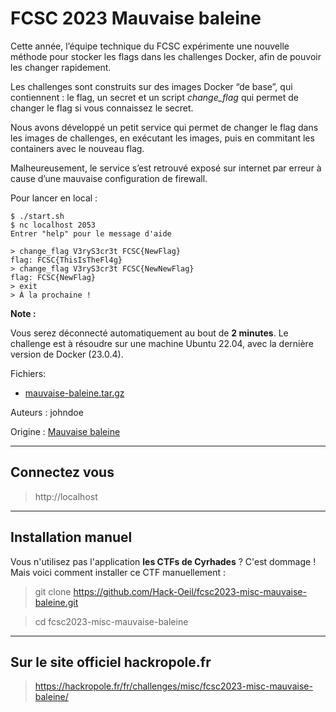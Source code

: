 # FCSC 2023 Mauvaise baleine

Cette année, l’équipe technique du FCSC expérimente une nouvelle méthode pour stocker les flags dans les challenges Docker, afin de pouvoir les changer rapidement.

Les challenges sont construits sur des images Docker “de base”, qui contiennent : le flag, un secret et un script *change_flag* qui permet de changer le flag si vous connaissez le secret.

Nous avons développé un petit service qui permet de changer le flag dans les images de challenges, en exécutant les images, puis en commitant les containers avec le nouveau flag.

Malheureusement, le service s’est retrouvé exposé sur internet par erreur à cause d’une mauvaise configuration de firewall.

Pour lancer en local :

```
$ ./start.sh
$ nc localhost 2053
Entrer "help" pour le message d'aide

> change_flag V3ryS3cr3t FCSC{NewFlag}
flag: FCSC{ThisIsTheFl4g}
> change_flag V3ryS3cr3t FCSC{NewNewFlag}
flag: FCSC{NewFlag}
> exit
> À la prochaine !
```

**Note :**

Vous serez déconnecté automatiquement au bout de **2 minutes**.
Le challenge est à résoudre sur une machine Ubuntu 22.04, avec la dernière version de Docker (23.0.4).


Fichiers:
- [mauvaise-baleine.tar.gz](mauvaise-baleine.tar.gz)


Auteurs : johndoe


Origine : [Mauvaise baleine](https://hackropole.fr/fr/challenges/misc/fcsc2023-misc-mauvaise-baleine/)



-----------

## Connectez vous
> http://localhost


-----------


## Installation manuel
Vous n'utilisez pas l'application **les CTFs de Cyrhades** ? C'est dommage !
Mais voici comment installer ce CTF manuellement :

> git clone https://github.com/Hack-Oeil/fcsc2023-misc-mauvaise-baleine.git

> cd fcsc2023-misc-mauvaise-baleine


-----------


## Sur le site officiel hackropole.fr
> https://hackropole.fr/fr/challenges/misc/fcsc2023-misc-mauvaise-baleine/